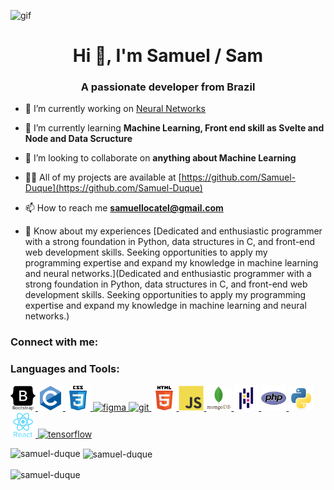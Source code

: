 
![gif](https://github.com/Samuel-Duque/Samuel-Duque/assets/131277691/61b0a67e-9b34-4a4c-9882-ebc910a47bb4)
<h1 align="center">Hi 👋, I'm Samuel / Sam</h1>
<h3 align="center">A passionate  developer from Brazil</h3>

- 🔭 I’m currently working on [Neural Networks](https://github.com/Samuel-Duque/NeuralNetwork-Practice)

- 🌱 I’m currently learning **Machine Learning, Front end skill as Svelte and Node and Data Scructure**

- 👯 I’m looking to collaborate on **anything about Machine Learning**

- 👨‍💻 All of my projects are available at [https://github.com/Samuel-Duque](https://github.com/Samuel-Duque)

- 📫 How to reach me **samuellocatel@gmail.com**

- 📄 Know about my experiences [Dedicated and enthusiastic programmer with a strong foundation in Python, data structures in C, and front-end web development skills. Seeking opportunities to apply my programming expertise and expand my knowledge in machine learning and neural networks.](Dedicated and enthusiastic programmer with a strong foundation in Python, data structures in C, and front-end web development skills. Seeking opportunities to apply my programming expertise and expand my knowledge in machine learning and neural networks.)

<h3 align="left">Connect with me:</h3>
<p align="left">
</p>

<h3 align="left">Languages and Tools:</h3>
<p align="left"> <a href="https://getbootstrap.com" target="_blank" rel="noreferrer"> <img src="https://raw.githubusercontent.com/devicons/devicon/master/icons/bootstrap/bootstrap-plain-wordmark.svg" alt="bootstrap" width="40" height="40"/> </a> <a href="https://www.cprogramming.com/" target="_blank" rel="noreferrer"> <img src="https://raw.githubusercontent.com/devicons/devicon/master/icons/c/c-original.svg" alt="c" width="40" height="40"/> </a> <a href="https://www.w3schools.com/css/" target="_blank" rel="noreferrer"> <img src="https://raw.githubusercontent.com/devicons/devicon/master/icons/css3/css3-original-wordmark.svg" alt="css3" width="40" height="40"/> </a> <a href="https://www.figma.com/" target="_blank" rel="noreferrer"> <img src="https://www.vectorlogo.zone/logos/figma/figma-icon.svg" alt="figma" width="40" height="40"/> </a> <a href="https://git-scm.com/" target="_blank" rel="noreferrer"> <img src="https://www.vectorlogo.zone/logos/git-scm/git-scm-icon.svg" alt="git" width="40" height="40"/> </a> <a href="https://www.w3.org/html/" target="_blank" rel="noreferrer"> <img src="https://raw.githubusercontent.com/devicons/devicon/master/icons/html5/html5-original-wordmark.svg" alt="html5" width="40" height="40"/> </a> <a href="https://developer.mozilla.org/en-US/docs/Web/JavaScript" target="_blank" rel="noreferrer"> <img src="https://raw.githubusercontent.com/devicons/devicon/master/icons/javascript/javascript-original.svg" alt="javascript" width="40" height="40"/> </a> <a href="https://www.mongodb.com/" target="_blank" rel="noreferrer"> <img src="https://raw.githubusercontent.com/devicons/devicon/master/icons/mongodb/mongodb-original-wordmark.svg" alt="mongodb" width="40" height="40"/> </a> <a href="https://pandas.pydata.org/" target="_blank" rel="noreferrer"> <img src="https://raw.githubusercontent.com/devicons/devicon/2ae2a900d2f041da66e950e4d48052658d850630/icons/pandas/pandas-original.svg" alt="pandas" width="40" height="40"/> </a> <a href="https://www.php.net" target="_blank" rel="noreferrer"> <img src="https://raw.githubusercontent.com/devicons/devicon/master/icons/php/php-original.svg" alt="php" width="40" height="40"/> </a> <a href="https://www.python.org" target="_blank" rel="noreferrer"> <img src="https://raw.githubusercontent.com/devicons/devicon/master/icons/python/python-original.svg" alt="python" width="40" height="40"/> </a> <a href="https://reactjs.org/" target="_blank" rel="noreferrer"> <img src="https://raw.githubusercontent.com/devicons/devicon/master/icons/react/react-original-wordmark.svg" alt="react" width="40" height="40"/> </a> <a href="https://www.tensorflow.org" target="_blank" rel="noreferrer"> <img src="https://www.vectorlogo.zone/logos/tensorflow/tensorflow-icon.svg" alt="tensorflow" width="40" height="40"/> </a> </p>

<p><img align="left" src="https://github-readme-stats.vercel.app/api/top-langs?username=samuel-duque&show_icons=true&locale=en&layout=compact" alt="samuel-duque" /></p>

<p>&nbsp;<img align="center" src="https://github-readme-stats.vercel.app/api?username=samuel-duque&show_icons=true&locale=en" alt="samuel-duque" /></p>

<p><img align="center" src="https://github-readme-streak-stats.herokuapp.com/?user=samuel-duque&theme=default" alt="samuel-duque" /></p>

